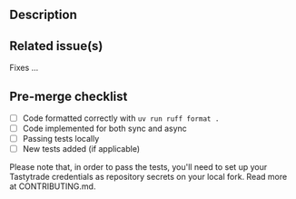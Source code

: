 ## Description

## Related issue(s)
Fixes ...

## Pre-merge checklist
- [ ] Code formatted correctly with `uv run ruff format .`
- [ ] Code implemented for both sync and async
- [ ] Passing tests locally
- [ ] New tests added (if applicable)

Please note that, in order to pass the tests, you'll need to set up your Tastytrade credentials as repository secrets on your local fork. Read more at CONTRIBUTING.md.
